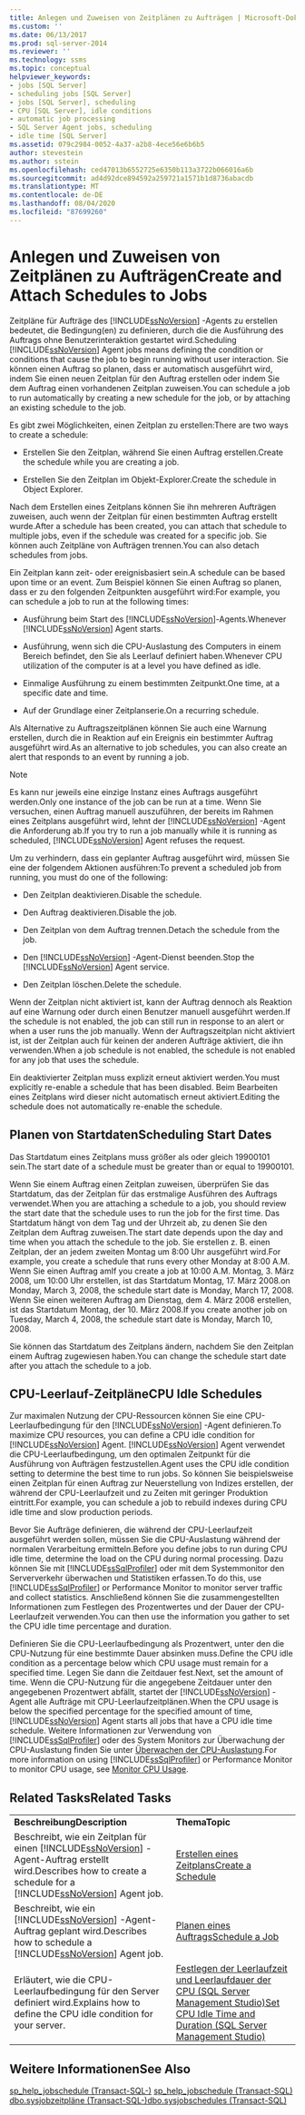 ```yaml
---
title: Anlegen und Zuweisen von Zeitplänen zu Aufträgen | Microsoft-Dokumentation
ms.custom: ''
ms.date: 06/13/2017
ms.prod: sql-server-2014
ms.reviewer: ''
ms.technology: ssms
ms.topic: conceptual
helpviewer_keywords:
- jobs [SQL Server]
- scheduling jobs [SQL Server]
- jobs [SQL Server], scheduling
- CPU [SQL Server], idle conditions
- automatic job processing
- SQL Server Agent jobs, scheduling
- idle time [SQL Server]
ms.assetid: 079c2984-0052-4a37-a2b8-4ece56e6b6b5
author: stevestein
ms.author: sstein
ms.openlocfilehash: ced47013b6552725e6350b113a3722b066016a6b
ms.sourcegitcommit: ad4d92dce894592a259721a1571b1d8736abacdb
ms.translationtype: MT
ms.contentlocale: de-DE
ms.lasthandoff: 08/04/2020
ms.locfileid: "87699260"
---
```

# <a name="create-and-attach-schedules-to-jobs"></a><span data-ttu-id="cb22a-102">Anlegen und Zuweisen von Zeitplänen zu Aufträgen</span><span class="sxs-lookup"><span data-stu-id="cb22a-102">Create and Attach Schedules to Jobs</span></span>
  <span data-ttu-id="cb22a-103">Zeitpläne für Aufträge des [!INCLUDE[ssNoVersion](../../includes/ssnoversion-md.md)] -Agents zu erstellen bedeutet, die Bedingung(en) zu definieren, durch die die Ausführung des Auftrags ohne Benutzerinteraktion gestartet wird.</span><span class="sxs-lookup"><span data-stu-id="cb22a-103">Scheduling [!INCLUDE[ssNoVersion](../../includes/ssnoversion-md.md)] Agent jobs means defining the condition or conditions that cause the job to begin running without user interaction.</span></span> <span data-ttu-id="cb22a-104">Sie können einen Auftrag so planen, dass er automatisch ausgeführt wird, indem Sie einen neuen Zeitplan für den Auftrag erstellen oder indem Sie dem Auftrag einen vorhandenen Zeitplan zuweisen.</span><span class="sxs-lookup"><span data-stu-id="cb22a-104">You can schedule a job to run automatically by creating a new schedule for the job, or by attaching an existing schedule to the job.</span></span>  
  
 <span data-ttu-id="cb22a-105">Es gibt zwei Möglichkeiten, einen Zeitplan zu erstellen:</span><span class="sxs-lookup"><span data-stu-id="cb22a-105">There are two ways to create a schedule:</span></span>  
  
-   <span data-ttu-id="cb22a-106">Erstellen Sie den Zeitplan, während Sie einen Auftrag erstellen.</span><span class="sxs-lookup"><span data-stu-id="cb22a-106">Create the schedule while you are creating a job.</span></span>  
  
-   <span data-ttu-id="cb22a-107">Erstellen Sie den Zeitplan im Objekt-Explorer.</span><span class="sxs-lookup"><span data-stu-id="cb22a-107">Create the schedule in Object Explorer.</span></span>  
  
 <span data-ttu-id="cb22a-108">Nach dem Erstellen eines Zeitplans können Sie ihn mehreren Aufträgen zuweisen, auch wenn der Zeitplan für einen bestimmten Auftrag erstellt wurde.</span><span class="sxs-lookup"><span data-stu-id="cb22a-108">After a schedule has been created, you can attach that schedule to multiple jobs, even if the schedule was created for a specific job.</span></span> <span data-ttu-id="cb22a-109">Sie können auch Zeitpläne von Aufträgen trennen.</span><span class="sxs-lookup"><span data-stu-id="cb22a-109">You can also detach schedules from jobs.</span></span>  
  
 <span data-ttu-id="cb22a-110">Ein Zeitplan kann zeit- oder ereignisbasiert sein.</span><span class="sxs-lookup"><span data-stu-id="cb22a-110">A schedule can be based upon time or an event.</span></span> <span data-ttu-id="cb22a-111">Zum Beispiel können Sie einen Auftrag so planen, dass er zu den folgenden Zeitpunkten ausgeführt wird:</span><span class="sxs-lookup"><span data-stu-id="cb22a-111">For example, you can schedule a job to run at the following times:</span></span>  
  
-   <span data-ttu-id="cb22a-112">Ausführung beim Start des [!INCLUDE[ssNoVersion](../../includes/ssnoversion-md.md)]-Agents.</span><span class="sxs-lookup"><span data-stu-id="cb22a-112">Whenever [!INCLUDE[ssNoVersion](../../includes/ssnoversion-md.md)] Agent starts.</span></span>  
  
-   <span data-ttu-id="cb22a-113">Ausführung, wenn sich die CPU-Auslastung des Computers in einem Bereich befindet, den Sie als Leerlauf definiert haben.</span><span class="sxs-lookup"><span data-stu-id="cb22a-113">Whenever CPU utilization of the computer is at a level you have defined as idle.</span></span>  
  
-   <span data-ttu-id="cb22a-114">Einmalige Ausführung zu einem bestimmten Zeitpunkt.</span><span class="sxs-lookup"><span data-stu-id="cb22a-114">One time, at a specific date and time.</span></span>  
  
-   <span data-ttu-id="cb22a-115">Auf der Grundlage einer Zeitplanserie.</span><span class="sxs-lookup"><span data-stu-id="cb22a-115">On a recurring schedule.</span></span>  
  
 <span data-ttu-id="cb22a-116">Als Alternative zu Auftragszeitplänen können Sie auch eine Warnung erstellen, durch die in Reaktion auf ein Ereignis ein bestimmter Auftrag ausgeführt wird.</span><span class="sxs-lookup"><span data-stu-id="cb22a-116">As an alternative to job schedules, you can also create an alert that responds to an event by running a job.</span></span>  
  
> [!NOTE]  
>  <span data-ttu-id="cb22a-117">Es kann nur jeweils eine einzige Instanz eines Auftrags ausgeführt werden.</span><span class="sxs-lookup"><span data-stu-id="cb22a-117">Only one instance of the job can be run at a time.</span></span> <span data-ttu-id="cb22a-118">Wenn Sie versuchen, einen Auftrag manuell auszuführen, der bereits im Rahmen eines Zeitplans ausgeführt wird, lehnt der [!INCLUDE[ssNoVersion](../../includes/ssnoversion-md.md)] -Agent die Anforderung ab.</span><span class="sxs-lookup"><span data-stu-id="cb22a-118">If you try to run a job manually while it is running as scheduled, [!INCLUDE[ssNoVersion](../../includes/ssnoversion-md.md)] Agent refuses the request.</span></span>  
  
 <span data-ttu-id="cb22a-119">Um zu verhindern, dass ein geplanter Auftrag ausgeführt wird, müssen Sie eine der folgendem Aktionen ausführen:</span><span class="sxs-lookup"><span data-stu-id="cb22a-119">To prevent a scheduled job from running, you must do one of the following:</span></span>  
  
-   <span data-ttu-id="cb22a-120">Den Zeitplan deaktivieren.</span><span class="sxs-lookup"><span data-stu-id="cb22a-120">Disable the schedule.</span></span>  
  
-   <span data-ttu-id="cb22a-121">Den Auftrag deaktivieren.</span><span class="sxs-lookup"><span data-stu-id="cb22a-121">Disable the job.</span></span>  
  
-   <span data-ttu-id="cb22a-122">Den Zeitplan von dem Auftrag trennen.</span><span class="sxs-lookup"><span data-stu-id="cb22a-122">Detach the schedule from the job.</span></span>  
  
-   <span data-ttu-id="cb22a-123">Den [!INCLUDE[ssNoVersion](../../includes/ssnoversion-md.md)] -Agent-Dienst beenden.</span><span class="sxs-lookup"><span data-stu-id="cb22a-123">Stop the [!INCLUDE[ssNoVersion](../../includes/ssnoversion-md.md)] Agent service.</span></span>  
  
-   <span data-ttu-id="cb22a-124">Den Zeitplan löschen.</span><span class="sxs-lookup"><span data-stu-id="cb22a-124">Delete the schedule.</span></span>  
  
 <span data-ttu-id="cb22a-125">Wenn der Zeitplan nicht aktiviert ist, kann der Auftrag dennoch als Reaktion auf eine Warnung oder durch einen Benutzer manuell ausgeführt werden.</span><span class="sxs-lookup"><span data-stu-id="cb22a-125">If the schedule is not enabled, the job can still run in response to an alert or when a user runs the job manually.</span></span> <span data-ttu-id="cb22a-126">Wenn der Auftragszeitplan nicht aktiviert ist, ist der Zeitplan auch für keinen der anderen Aufträge aktiviert, die ihn verwenden.</span><span class="sxs-lookup"><span data-stu-id="cb22a-126">When a job schedule is not enabled, the schedule is not enabled for any job that uses the schedule.</span></span>  
  
 <span data-ttu-id="cb22a-127">Ein deaktivierter Zeitplan muss explizit erneut aktiviert werden.</span><span class="sxs-lookup"><span data-stu-id="cb22a-127">You must explicitly re-enable a schedule that has been disabled.</span></span> <span data-ttu-id="cb22a-128">Beim Bearbeiten eines Zeitplans wird dieser nicht automatisch erneut aktiviert.</span><span class="sxs-lookup"><span data-stu-id="cb22a-128">Editing the schedule does not automatically re-enable the schedule.</span></span>  
  
## <a name="scheduling-start-dates"></a><span data-ttu-id="cb22a-129">Planen von Startdaten</span><span class="sxs-lookup"><span data-stu-id="cb22a-129">Scheduling Start Dates</span></span>  
 <span data-ttu-id="cb22a-130">Das Startdatum eines Zeitplans muss größer als oder gleich 19900101 sein.</span><span class="sxs-lookup"><span data-stu-id="cb22a-130">The start date of a schedule must be greater than or equal to 19900101.</span></span>  
  
 <span data-ttu-id="cb22a-131">Wenn Sie einem Auftrag einen Zeitplan zuweisen, überprüfen Sie das Startdatum, das der Zeitplan für das erstmalige Ausführen des Auftrags verwendet.</span><span class="sxs-lookup"><span data-stu-id="cb22a-131">When you are attaching a schedule to a job, you should review the start date that the schedule uses to run the job for the first time.</span></span> <span data-ttu-id="cb22a-132">Das Startdatum hängt von dem Tag und der Uhrzeit ab, zu denen Sie den Zeitplan dem Auftrag zuweisen.</span><span class="sxs-lookup"><span data-stu-id="cb22a-132">The start date depends upon the day and time when you attach the schedule to the job.</span></span> <span data-ttu-id="cb22a-133">Sie erstellen z. B. einen Zeitplan, der an jedem zweiten Montag um 8:00 Uhr ausgeführt wird.</span><span class="sxs-lookup"><span data-stu-id="cb22a-133">For example, you create a schedule that runs every other Monday at 8:00 A.M.</span></span> <span data-ttu-id="cb22a-134">Wenn Sie einen Auftrag am</span><span class="sxs-lookup"><span data-stu-id="cb22a-134">If you create a job at 10:00 A.M.</span></span> <span data-ttu-id="cb22a-135">Montag, 3. März 2008, um 10:00 Uhr erstellen, ist das Startdatum Montag, 17. März 2008.</span><span class="sxs-lookup"><span data-stu-id="cb22a-135">on Monday, March 3, 2008, the schedule start date is Monday, March 17, 2008.</span></span> <span data-ttu-id="cb22a-136">Wenn Sie einen weiteren Auftrag am Dienstag, dem 4. März 2008 erstellen, ist das Startdatum Montag, der 10. März 2008.</span><span class="sxs-lookup"><span data-stu-id="cb22a-136">If you create another job on Tuesday, March 4, 2008, the schedule start date is Monday, March 10, 2008.</span></span>  
  
 <span data-ttu-id="cb22a-137">Sie können das Startdatum des Zeitplans ändern, nachdem Sie den Zeitplan einem Auftrag zugewiesen haben.</span><span class="sxs-lookup"><span data-stu-id="cb22a-137">You can change the schedule start date after you attach the schedule to a job.</span></span>  
  
## <a name="cpu-idle-schedules"></a><span data-ttu-id="cb22a-138">CPU-Leerlauf-Zeitpläne</span><span class="sxs-lookup"><span data-stu-id="cb22a-138">CPU Idle Schedules</span></span>  
 <span data-ttu-id="cb22a-139">Zur maximalen Nutzung der CPU-Ressourcen können Sie eine CPU-Leerlaufbedingung für den [!INCLUDE[ssNoVersion](../../includes/ssnoversion-md.md)] -Agent definieren.</span><span class="sxs-lookup"><span data-stu-id="cb22a-139">To maximize CPU resources, you can define a CPU idle condition for [!INCLUDE[ssNoVersion](../../includes/ssnoversion-md.md)] Agent.</span></span> [!INCLUDE[ssNoVersion](../../includes/ssnoversion-md.md)] <span data-ttu-id="cb22a-140">Agent verwendet die CPU-Leerlaufbedingung, um den optimalen Zeitpunkt für die Ausführung von Aufträgen festzustellen.</span><span class="sxs-lookup"><span data-stu-id="cb22a-140">Agent uses the CPU idle condition setting to determine the best time to run jobs.</span></span> <span data-ttu-id="cb22a-141">So können Sie beispielsweise einen Zeitplan für einen Auftrag zur Neuerstellung von Indizes erstellen, der während der CPU-Leerlaufzeit und zu Zeiten mit geringer Produktion eintritt.</span><span class="sxs-lookup"><span data-stu-id="cb22a-141">For example, you can schedule a job to rebuild indexes during CPU idle time and slow production periods.</span></span>  
  
 <span data-ttu-id="cb22a-142">Bevor Sie Aufträge definieren, die während der CPU-Leerlaufzeit ausgeführt werden sollen, müssen Sie die CPU-Auslastung während der normalen Verarbeitung ermitteln.</span><span class="sxs-lookup"><span data-stu-id="cb22a-142">Before you define jobs to run during CPU idle time, determine the load on the CPU during normal processing.</span></span> <span data-ttu-id="cb22a-143">Dazu können Sie mit [!INCLUDE[ssSqlProfiler](../../includes/sssqlprofiler-md.md)] oder mit dem Systemmonitor den Serververkehr überwachen und Statistiken erfassen.</span><span class="sxs-lookup"><span data-stu-id="cb22a-143">To do this, use [!INCLUDE[ssSqlProfiler](../../includes/sssqlprofiler-md.md)] or Performance Monitor to monitor server traffic and collect statistics.</span></span> <span data-ttu-id="cb22a-144">Anschließend können Sie die zusammengestellten Informationen zum Festlegen des Prozentwertes und der Dauer der CPU-Leerlaufzeit verwenden.</span><span class="sxs-lookup"><span data-stu-id="cb22a-144">You can then use the information you gather to set the CPU idle time percentage and duration.</span></span>  
  
 <span data-ttu-id="cb22a-145">Definieren Sie die CPU-Leerlaufbedingung als Prozentwert, unter den die CPU-Nutzung für eine bestimmte Dauer absinken muss.</span><span class="sxs-lookup"><span data-stu-id="cb22a-145">Define the CPU idle condition as a percentage below which CPU usage must remain for a specified time.</span></span> <span data-ttu-id="cb22a-146">Legen Sie dann die Zeitdauer fest.</span><span class="sxs-lookup"><span data-stu-id="cb22a-146">Next, set the amount of time.</span></span> <span data-ttu-id="cb22a-147">Wenn die CPU-Nutzung für die angegebene Zeitdauer unter den angegebenen Prozentwert abfällt, startet der [!INCLUDE[ssNoVersion](../../includes/ssnoversion-md.md)] -Agent alle Aufträge mit CPU-Leerlaufzeitplänen.</span><span class="sxs-lookup"><span data-stu-id="cb22a-147">When the CPU usage is below the specified percentage for the specified amount of time, [!INCLUDE[ssNoVersion](../../includes/ssnoversion-md.md)] Agent starts all jobs that have a CPU idle time schedule.</span></span> <span data-ttu-id="cb22a-148">Weitere Informationen zur Verwendung von [!INCLUDE[ssSqlProfiler](../../includes/sssqlprofiler-md.md)] oder des System Monitors zur Überwachung der CPU-Auslastung finden Sie unter [Überwachen der CPU-Auslastung](../../relational-databases/performance-monitor/monitor-cpu-usage.md).</span><span class="sxs-lookup"><span data-stu-id="cb22a-148">For more information on using [!INCLUDE[ssSqlProfiler](../../includes/sssqlprofiler-md.md)] or Performance Monitor to monitor CPU usage, see [Monitor CPU Usage](../../relational-databases/performance-monitor/monitor-cpu-usage.md).</span></span>  
  
## <a name="related-tasks"></a><span data-ttu-id="cb22a-149">Related Tasks</span><span class="sxs-lookup"><span data-stu-id="cb22a-149">Related Tasks</span></span>  
  
|||  
|-|-|  
|<span data-ttu-id="cb22a-150">**Beschreibung**</span><span class="sxs-lookup"><span data-stu-id="cb22a-150">**Description**</span></span>|<span data-ttu-id="cb22a-151">**Thema**</span><span class="sxs-lookup"><span data-stu-id="cb22a-151">**Topic**</span></span>|  
|<span data-ttu-id="cb22a-152">Beschreibt, wie ein Zeitplan für einen [!INCLUDE[ssNoVersion](../../includes/ssnoversion-md.md)] -Agent-Auftrag erstellt wird.</span><span class="sxs-lookup"><span data-stu-id="cb22a-152">Describes how to create a schedule for a [!INCLUDE[ssNoVersion](../../includes/ssnoversion-md.md)] Agent job.</span></span>|[<span data-ttu-id="cb22a-153">Erstellen eines Zeitplans</span><span class="sxs-lookup"><span data-stu-id="cb22a-153">Create a Schedule</span></span>](create-a-schedule.md)|  
|<span data-ttu-id="cb22a-154">Beschreibt, wie ein [!INCLUDE[ssNoVersion](../../includes/ssnoversion-md.md)] -Agent-Auftrag geplant wird.</span><span class="sxs-lookup"><span data-stu-id="cb22a-154">Describes how to schedule a [!INCLUDE[ssNoVersion](../../includes/ssnoversion-md.md)] Agent job.</span></span>|[<span data-ttu-id="cb22a-155">Planen eines Auftrags</span><span class="sxs-lookup"><span data-stu-id="cb22a-155">Schedule a Job</span></span>](schedule-a-job.md)|  
|<span data-ttu-id="cb22a-156">Erläutert, wie die CPU-Leerlaufbedingung für den Server definiert wird.</span><span class="sxs-lookup"><span data-stu-id="cb22a-156">Explains how to define the CPU idle condition for your server.</span></span>|[<span data-ttu-id="cb22a-157">Festlegen der Leerlaufzeit und Leerlaufdauer der CPU &#40;SQL Server Management Studio&#41;</span><span class="sxs-lookup"><span data-stu-id="cb22a-157">Set CPU Idle Time and Duration &#40;SQL Server Management Studio&#41;</span></span>](set-cpu-idle-time-and-duration-sql-server-management-studio.md)|  
  
## <a name="see-also"></a><span data-ttu-id="cb22a-158">Weitere Informationen</span><span class="sxs-lookup"><span data-stu-id="cb22a-158">See Also</span></span>  
 <span data-ttu-id="cb22a-159">[sp_help_jobschedule &#40;Transact-SQL-&#41;](/sql/relational-databases/system-stored-procedures/sp-help-jobschedule-transact-sql) </span><span class="sxs-lookup"><span data-stu-id="cb22a-159">[sp_help_jobschedule &#40;Transact-SQL&#41;](/sql/relational-databases/system-stored-procedures/sp-help-jobschedule-transact-sql) </span></span>  
 [<span data-ttu-id="cb22a-160">dbo.sysjobzeitpläne &#40;Transact-SQL-&#41;</span><span class="sxs-lookup"><span data-stu-id="cb22a-160">dbo.sysjobschedules &#40;Transact-SQL&#41;</span></span>](/sql/relational-databases/system-tables/dbo-sysjobschedules-transact-sql)  
  
  
